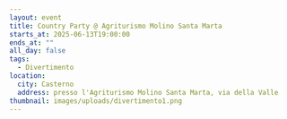 ```yaml
---
layout: event
title: Country Party @ Agriturismo Molino Santa Marta
starts_at: 2025-06-13T19:00:00
ends_at: ""
all_day: false
tags:
  - Divertimento
location:
  city: Casterno
  address: presso l'Agriturismo Molino Santa Marta, via della Valle
thumbnail: images/uploads/divertimento1.png
---
```

